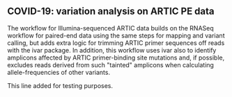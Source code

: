 COVID-19: variation analysis on ARTIC PE data
---------------------------------------------

The workflow for Illumina-sequenced ARTIC data builds on the RNASeq workflow
for paired-end data using the same steps for mapping and variant calling, but
adds extra logic for trimming ARTIC primer sequences off reads with the ivar
package. In addition, this workflow uses ivar also to identify amplicons
affected by ARTIC primer-binding site mutations and, if possible, excludes
reads derived from such "tainted" amplicons when calculating allele-frequencies
of other variants.

This line added for testing purposes.

